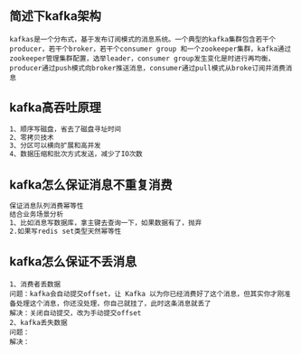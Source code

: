 ## 简述下kafka架构

```text
kafkas是一个分布式，基于发布订阅模式的消息系统。一个典型的kafka集群包含若干个producer，若干个broker，若干个consumer group 和一个zookeeper集群，kafka通过zookeeper管理集群配置，选举leader，consumer group发生变化是时进行再均衡，producer通过push模式向broker推送消息，consumer通过pull模式从broke订阅并消费消息
```

## kafka高吞吐原理

```reStructuredText
1、顺序写磁盘，省去了磁盘寻址时间
2、零拷贝技术
3、分区可以横向扩展和高并发
4、数据压缩和批次方式发送，减少了IO次数
```

## kafka怎么保证消息不重复消费

```reStructuredText
保证消息队列消费幂等性
结合业务场景分析
1、比如消息写数据库，拿主键去查询一下，如果数据有了，抛弃
2.如果写redis set类型天然幂等性
```

## kafka怎么保证不丢消息

``````
1、消费者丢数据
问题：kafka会自动提交offset，让 Kafka 以为你已经消费好了这个消息，但其实你才刚准备处理这个消息，你还没处理，你自己就挂了，此时这条消息就丢了
解决：关闭自动提交，改为手动提交offset
2、kafka丢失数据
问题：
解决：
``````

